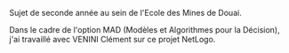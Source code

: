 Sujet de seconde année au sein de l'Ecole des Mines de Douai.

Dans le cadre de l'option MAD (Modèles et Algorithmes pour la Décision), j'ai travaillé avec VENINI Clément sur ce projet NetLogo.